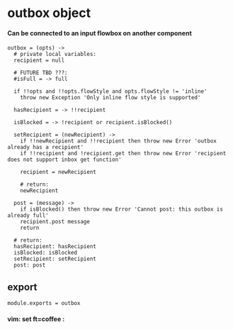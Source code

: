 # outbox object

#### Can be connected to an input flowbox on another component

    outbox = (opts) ->
      # private local variables:
      recipient = null

      # FUTURE TBD ???:
      #isFull = -> full

      if !!opts and !!opts.flowStyle and opts.flowStyle != 'inline'
        throw new Exception 'Only inline flow style is supported'

      hasRecipient = -> !!recipient

      isBlocked = -> !recipient or recipient.isBlocked()

      setRecipient = (newRecipient) ->
        if !!newRecipient and !!recipient then throw new Error 'outbox already has a recipient'
        if !!recipient and !recipient.get then throw new Error 'recipient does not support inbox get function'

        recipient = newRecipient

        # return:
        newRecipient

      post = (message) ->
        if isBlocked() then throw new Error 'Cannot post: this outbox is already full'
        recipient.post message
        return

      # return:
      hasRecipient: hasRecipient
      isBlocked: isBlocked
      setRecipient: setRecipient
      post: post

## export

    module.exports = outbox

#### vim: set ft=coffee :

